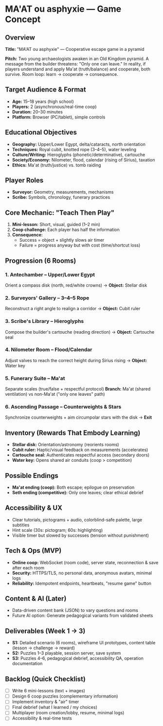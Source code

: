 # MA'AT ou asphyxie — Game Concept

## Overview

**Title:** "MA'AT ou asphyxie" — Cooperative escape game in a pyramid

**Pitch:**
Two young archaeologists awaken in an Old Kingdom pyramid. A message from the builder threatens: "Only one can leave." In reality, if players understand and apply Ma'at (truth/balance) and cooperate, both survive. Room loop: learn → cooperate → consequence.

## Target Audience & Format

- **Age:** 15–18 years (high school)
- **Players:** 2 (asynchronous/real-time coop)
- **Duration:** 20–30 minutes
- **Platform:** Browser (PC/tablet), simple controls

## Educational Objectives

- **Geography:** Upper/Lower Egypt, delta/cataracts, north orientation
- **Techniques:** Royal cubit, knotted rope (3–4–5), water leveling
- **Culture/Writing:** Hieroglyphs (phonetic/determinative), cartouche
- **Society/Economy:** Nilometer, flood, calendar (rising of Sirius), taxation
- **Ethics:** Ma'at (truth/justice) vs. tomb raiding

## Player Roles

- **Surveyor:** Geometry, measurements, mechanisms
- **Scribe:** Symbols, chronology, funerary practices

## Core Mechanic: "Teach Then Play"

1. **Mini-lesson:** Short, visual, guided (1–2 min)
2. **Coop challenge:** Each player has half the information
3. **Consequence:**
   - Success = object + slightly slows air timer
   - Failure = progress anyway but with cost (time/shortcut loss)

## Progression (6 Rooms)

### 1. Antechamber – Upper/Lower Egypt
Orient a compass disk (north, red/white crowns)
→ **Object:** Stellar disk

### 2. Surveyors' Gallery – 3–4–5 Rope
Reconstruct a right angle to realign a corridor
→ **Object:** Cubit ruler

### 3. Scribe's Library – Hieroglyphs
Compose the builder's cartouche (reading direction)
→ **Object:** Cartouche seal

### 4. Nilometer Room – Flood/Calendar
Adjust valves to reach the correct height during Sirius rising
→ **Object:** Water key

### 5. Funerary Suite – Ma'at
Separate scales (true/false + respectful protocol)
**Branch:** Ma'at (shared ventilation) vs non-Ma'at ("only one leaves" path)

### 6. Ascending Passage – Counterweights & Stars
Synchronize counterweights + aim circumpolar stars with the disk
→ **Exit**

## Inventory (Rewards That Embody Learning)

- **Stellar disk:** Orientation/astronomy (reorients rooms)
- **Cubit ruler:** Haptic/visual feedback on measurements (accelerates)
- **Cartouche seal:** Authenticates respectful access (secondary doors)
- **Water key:** Opens shared air conduits (coop > competition)

## Possible Endings

- **Ma'at ending (coop):** Both escape; epilogue on preservation
- **Seth ending (competitive):** Only one leaves; clear ethical debrief

## Accessibility & UX

- Clear tutorials, pictograms + audio, colorblind-safe palette, large subtitles
- Hint scale (30s: pictogram; 60s: highlighting)
- Visible timer but slowed by successes (tension without punishment)

## Tech & Ops (MVP)

- **Online coop:** WebSocket (room code), server state, reconnection & save after each room
- **Security:** HTTPS/TLS, no personal data, anonymous avatars, minimal logs
- **Reliability:** Idempotent endpoints, heartbeats, "resume game" button

## Content & AI (Later)

- Data-driven content bank (JSON) to vary questions and rooms
- Future AI option: Generate pedagogical variants from validated sheets

## Deliverables (Week 1 → 3)

- **S1:** Detailed scenario (6 rooms), wireframe UI prototypes, content table (lesson → challenge → reward)
- **S2:** Puzzles 1–3 playable, session server, save system
- **S3:** Puzzles 4–6, pedagogical debrief, accessibility QA, operation documentation

## Backlog (Quick Checklist)

- [ ] Write 6 mini-lessons (text + images)
- [ ] Design 6 coop puzzles (complementary information)
- [ ] Implement inventory & "air" timer
- [ ] Final debrief (what I learned / my choices)
- [ ] Multiplayer (room creation/lobby, resume, minimal logs)
- [ ] Accessibility & real-time tests
